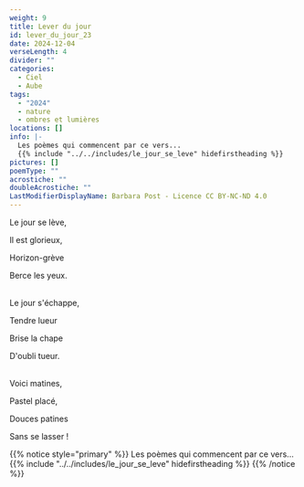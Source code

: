 ```yaml
---
weight: 9
title: Lever du jour
id: lever_du_jour_23
date: 2024-12-04
verseLength: 4
divider: ""
categories:
  - Ciel
  - Aube
tags:
  - "2024"
  - nature
  - ombres et lumières
locations: []
info: |-
  Les poèmes qui commencent par ce vers...
  {{% include "../../includes/le_jour_se_leve" hidefirstheading %}}
pictures: []
poemType: ""
acrostiche: ""
doubleAcrostiche: ""
LastModifierDisplayName: Barbara Post - Licence CC BY-NC-ND 4.0
---
```

Le jour se lève,

Il est glorieux,

Horizon-grève

Berce les yeux.

 \
Le jour s'échappe,

Tendre lueur

Brise la chape

D'oubli tueur.

 \
Voici matines,

Pastel placé,

Douces patines

Sans se lasser !

{{% notice style="primary" %}}
Les poèmes qui commencent par ce vers...
{{% include "../../includes/le_jour_se_leve" hidefirstheading %}}
{{% /notice %}}